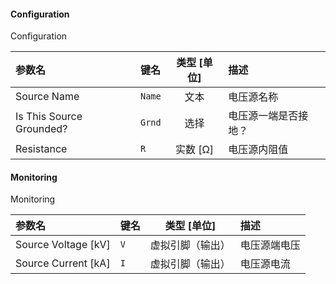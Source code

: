 <!--
DO NOT EDIT THIS FILE DIRECTLY.
This file is generated by tools/comp-docs.js.
All changes will be overwritten by regeneration.
-->

<slot class="model-parameters">

#### Configuration

Configuration

| 参数名 | 键名 | 类型 [单位] | 描述 |
|:------ |:---- |:-----------:|:---- |
| Source Name | `Name` | 文本 | 电压源名称 |
| Is This Source Grounded? | `Grnd` | 选择 | 电压源一端是否接地？ |
| Resistance | `R` | 实数 [Ω] | 电压源内阻值 |

#### Monitoring

Monitoring

| 参数名 | 键名 | 类型 [单位] | 描述 |
|:------ |:---- |:-----------:|:---- |
| Source Voltage \[kV\] | `V` | 虚拟引脚（输出） | 电压源端电压 |
| Source Current \[kA\] | `I` | 虚拟引脚（输出） | 电压源电流 |


</slot>
